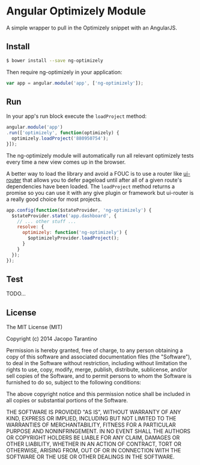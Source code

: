 # Angular Optimizely Module

A simple wrapper to pull in the Optimizely snippet with an AngularJS.

## Install

```bash
$ bower install --save ng-optimizely
```

Then require ng-optimizely in your application:

```javascript
var app = angular.module('app', ['ng-optimizely']);
```

## Run

In your app's run block execute the `loadProject` method:

```javascript
angular.module('app')
.run(['optimizely', function(optimizely) {
  optimizely.loadProject('880950754');
}]);
```

The ng-optimizely module will automatically run all relevant optimizely tests every time a new view comes up in the browser.

A better way to load the library and avoid a FOUC is to use a router like [ui-router](https://github.com/angular-ui/ui-router) that allows you to defer pageload until after all of a given route's dependencies have been loaded. The `loadProject` method returns a promise so you can use it with any give plugin or framework but ui-router is a really good choice for most projects.

```javascript
app.config(function($stateProvider, 'ng-optimizely') {
  $stateProvider.state('app.dashboard', {
    // ... other stuff ...
    resolve: {
      optimizely: function('ng-optimizely') {
        $optimizelyProvider.loadProject();
      }
    }
  });
});
```

## Test

TODO...

## License

The MIT License (MIT)

Copyright (c) 2014 Jacopo Tarantino

Permission is hereby granted, free of charge, to any person obtaining a copy
of this software and associated documentation files (the "Software"), to deal
in the Software without restriction, including without limitation the rights
to use, copy, modify, merge, publish, distribute, sublicense, and/or sell
copies of the Software, and to permit persons to whom the Software is
furnished to do so, subject to the following conditions:

The above copyright notice and this permission notice shall be included in
all copies or substantial portions of the Software.

THE SOFTWARE IS PROVIDED "AS IS", WITHOUT WARRANTY OF ANY KIND, EXPRESS OR
IMPLIED, INCLUDING BUT NOT LIMITED TO THE WARRANTIES OF MERCHANTABILITY,
FITNESS FOR A PARTICULAR PURPOSE AND NONINFRINGEMENT. IN NO EVENT SHALL THE
AUTHORS OR COPYRIGHT HOLDERS BE LIABLE FOR ANY CLAIM, DAMAGES OR OTHER
LIABILITY, WHETHER IN AN ACTION OF CONTRACT, TORT OR OTHERWISE, ARISING FROM,
OUT OF OR IN CONNECTION WITH THE SOFTWARE OR THE USE OR OTHER DEALINGS IN
THE SOFTWARE.

